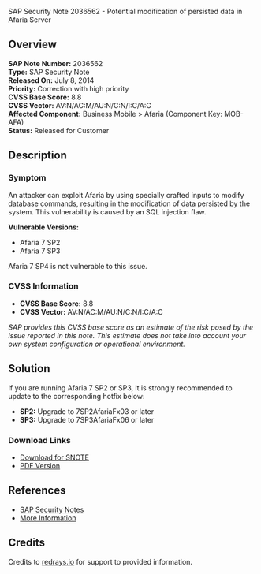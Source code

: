 SAP Security Note 2036562 - Potential modification of persisted data in Afaria Server

## Overview

**SAP Note Number:** 2036562  
**Type:** SAP Security Note  
**Released On:** July 8, 2014  
**Priority:** Correction with high priority  
**CVSS Base Score:** 8.8  
**CVSS Vector:** AV:N/AC:M/AU:N/C:N/I:C/A:C  
**Affected Component:** Business Mobile > Afaria (Component Key: MOB-AFA)  
**Status:** Released for Customer  

## Description

### Symptom

An attacker can exploit Afaria by using specially crafted inputs to modify database commands, resulting in the modification of data persisted by the system. This vulnerability is caused by an SQL injection flaw.

**Vulnerable Versions:**  
- Afaria 7 SP2  
- Afaria 7 SP3  

Afaria 7 SP4 is not vulnerable to this issue.

### CVSS Information

- **CVSS Base Score:** 8.8  
- **CVSS Vector:** AV:N/AC:M/AU:N/C:N/I:C/A:C  

*SAP provides this CVSS base score as an estimate of the risk posed by the issue reported in this note. This estimate does not take into account your own system configuration or operational environment.*

## Solution

If you are running Afaria 7 SP2 or SP3, it is strongly recommended to update to the corresponding hotfix below:

- **SP2:** Upgrade to 7SP2AfariaFx03 or later  
- **SP3:** Upgrade to 7SP3AfariaFx06 or later

### Download Links

- [Download for SNOTE](https://notesdownloads.sap.com/note/0040000017901462017)  
- [PDF Version](https://userapps.support.sap.com/sap/support/sfm/notes/print/0002036562?language=en-US&token=FAE044BB73A26BB4A5C2F54D19EA262C)  

## References

- [SAP Security Notes](https://me.sap.com/securitynotes)  
- [More Information](https://service.sap.com/securitynotes/)  

## Credits

Credits to [redrays.io](https://redrays.io) for support to provided information.
